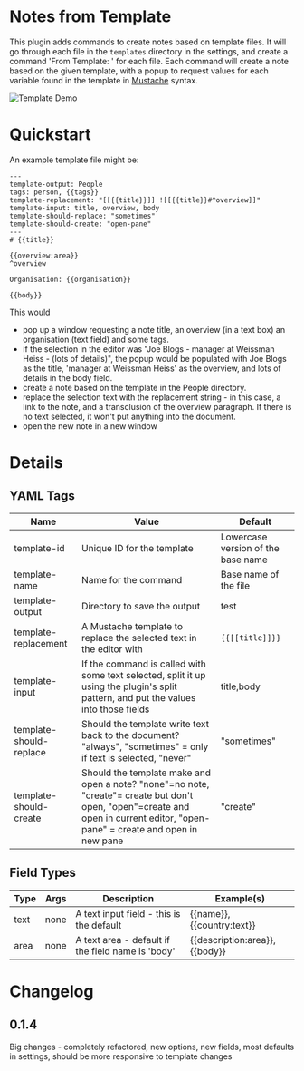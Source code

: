 # Notes from Template

This plugin adds commands to create notes based on template files. It will go through each file in the `templates` directory in the settings, and create a command 'From Template: <X>' for each file. Each command will create a note based on the given template, with a popup to request values for each variable found in the template in [Mustache](https://github.com/janl/mustache.js) syntax. 

![Template Demo](https://raw.githubusercontent.com/mo-seph/obsidian-note-from-template/master/docs/TemplateDemo.gif)

# Quickstart

An example template file might be:
```
---
template-output: People
tags: person, {{tags}}
template-replacement: "[[{{title}}]] ![[{{title}}#^overview]]"
template-input: title, overview, body
template-should-replace: "sometimes"
template-should-create: "open-pane"
---
# {{title}}

{{overview:area}}
^overview

Organisation: {{organisation}}

{{body}}
```

This would 
- pop up a window requesting a note title, an overview (in a text box) an organisation (text field) and some tags. 
- if the selection in the editor was "Joe Blogs - manager at Weissman Heiss - (lots of details)", the popup would be populated with Joe Blogs as the title, 'manager at Weissman Heiss' as the overview, and lots of details in the body field.
- create a note based on the template in the People directory.
- replace the selection text with the replacement string - in this case, a link to the note, and a transclusion of the overview paragraph. If there is no text selected, it won't put anything into the document.
- open the new note in a new window


# Details

## YAML Tags
| Name | Value | Default |
| ---- | ----- | ------- |
| template-id | Unique ID for the template | Lowercase version of the base name |
| template-name | Name for the command | Base name of the file |
| template-output | Directory to save the output | test |
| template-replacement | A Mustache template to replace the selected text in the editor with | `{{[[title]]}}` |
| template-input | If the command is called with some text selected, split it up using the plugin's split pattern, and put the values into those fields | title,body |
| template-should-replace | Should the template write text back to the document? "always", "sometimes" = only if text is selected, "never"| "sometimes" |
| template-should-create | Should the template make and open a note? "none"=no note, "create"= create but don't open, "open"=create and open in current editor, "open-pane" = create and open in new pane | "create" |

## Field Types
| Type | Args | Description | Example(s) |
| ---- | ----- | ------- | ---- |
| text | none | A text input field - this is the default |  {{name}}, {{country:text}} |
| area | none | A text area - default if the field name is 'body' | {{description:area}}, {{body}} |


# Changelog

## 0.1.4
Big changes - completely refactored, new options, new fields, most defaults in settings, should be more responsive to template changes